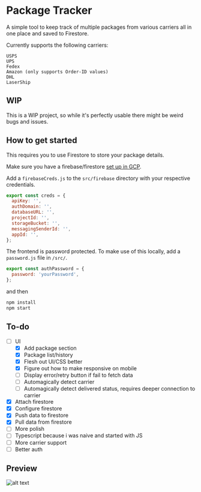 # Package Tracker

A simple tool to keep track of multiple packages from various carriers all in one place and saved to Firestore.

Currently supports the following carriers:

```
USPS
UPS
Fedex
Amazon (only supports Order-ID values)
DHL
LaserShip
```

## WIP

This is a WIP project, so while it's perfectly usable there might be weird bugs and issues.

## How to get started

This requires you to use Firestore to store your package details.

Make sure you have a firebase/firestore [set up in GCP](https://firebase.google.com/docs/firestore/quickstart#create).

Add a `firebaseCreds.js` to the `src/firebase` directory with your respective credentials.

```js
export const creds = {
  apiKey: '',
  authDomain: '',
  databaseURL: '',
  projectId: '',
  storageBucket: '',
  messagingSenderId: '',
  appId: '',
};
```

The frontend is password protected. To make use of this locally, add a `password.js` file in `/src/`.

```js
export const authPassword = {
  password: 'yourPassword',
};
```

and then

```bash
npm install
npm start
```

## To-do

- [ ] UI
  - [x] Add package section
  - [x] Package list/history
  - [x] Flesh out UI/CSS better
  - [x] Figure out how to make responsive on mobile
  - [ ] Display error/retry button if fail to fetch data
  - [ ] Automagically detect carrier
  - [ ] Automagically detect delivered status, requires deeper connection to carrier
- [x] Attach firestore
- [x] Configure firestore
- [x] Push data to firestore
- [x] Pull data from firestore
- [ ] More polish
- [ ] Typescript because i was naive and started with JS
- [ ] More carrier support
- [ ] Better auth

## Preview

![alt text](./src/assets/preview.gif)
